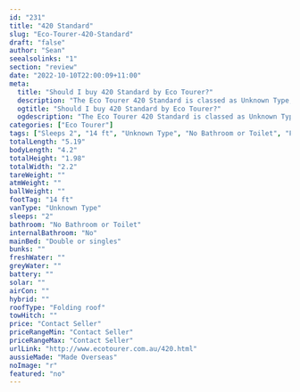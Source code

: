 ```yaml
---
id: "231"
title: "420 Standard"
slug: "Eco-Tourer-420-Standard"
draft: "false"
author: "Sean"
seealsolinks: "1"
section: "review"
date: "2022-10-10T22:00:09+11:00"
meta:
  title: "Should I buy 420 Standard by Eco Tourer?"
  description: "The Eco Tourer 420 Standard is classed as Unknown Type, and sleeps 2 people. It is Made Overseas and comes in at 14 ft. It generally has No Bathroom or Toilet."
  ogtitle: "Should I buy 420 Standard by Eco Tourer?"
  ogdescription: "The Eco Tourer 420 Standard is classed as Unknown Type, and sleeps 2 people. It is Made Overseas and comes in at 14 ft. It generally has No Bathroom or Toilet."
categories: ["Eco Tourer"]
tags: ["Sleeps 2", "14 ft", "Unknown Type", "No Bathroom or Toilet", "Folding roof", "Price Unknown", "Made Overseas"]
totalLength: "5.19"
bodyLength: "4.2"
totalHeight: "1.98"
totalWidth: "2.2"
tareWeight: ""
atmWeight: ""
ballWeight: ""
footTag: "14 ft"
vanType: "Unknown Type"
sleeps: "2"
bathroom: "No Bathroom or Toilet"
internalBathroom: "No"
mainBed: "Double or singles"
bunks: ""
freshWater: ""
greyWater: ""
battery: ""
solar: ""
airCon: ""
hybrid: ""
roofType: "Folding roof"
towHitch: ""
price: "Contact Seller"
priceRangeMin: "Contact Seller"
priceRangeMax: "Contact Seller"
urlLink: "http://www.ecotourer.com.au/420.html"
aussieMade: "Made Overseas"
noImage: "r"
featured: "no"
---
```

